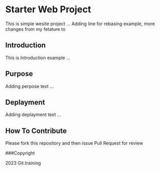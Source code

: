 # Starter Web Project

This is simple wesite project ...
Adding line for rebasing example, more changes from my fetature to

## Introduction

This is Introduction example ...

## Purpose

Adding perpose text ...

## Deplayment

Adding deplayment text ...

## How To Contribute

Please fork this repository and then issue Pull Request for review

###Copyright

2023 Git.training